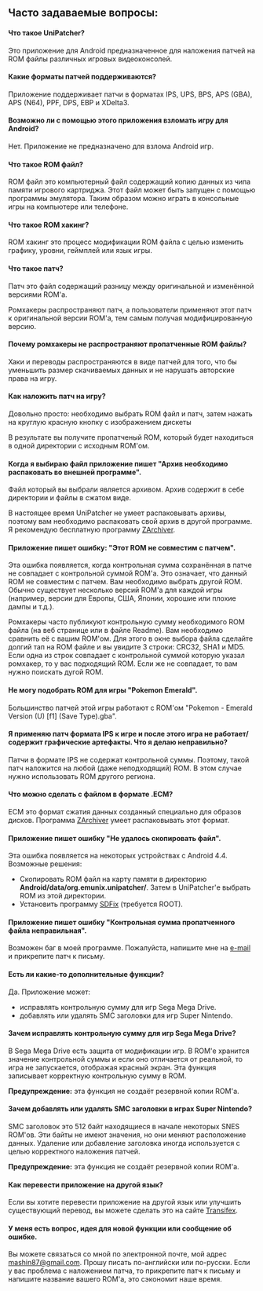 ## Часто задаваемые вопросы:

#### Что такое UniPatcher?

Это приложение для Android предназначенное для наложения патчей на ROM файлы различных игровых видеоконсолей.

#### Какие форматы патчей поддерживаются?

Приложение поддерживает патчи в форматах IPS, UPS, BPS, APS (GBA), APS (N64), PPF, DPS, EBP и XDelta3.

#### Возможно ли с помощью этого приложения взломать игру для Android?

Нет. Приложение не предназначено для взлома Android игр.

#### Что такое ROM файл?

ROM файл это компьютерный файл содержащий копию данных из чипа памяти игрового картриджа. Этот файл может быть запущен с помощью программы эмулятора. Таким образом можно играть в консольные игры на компьютере или телефоне.

#### Что такое ROM хакинг?

ROM хакинг это процесс модификации ROM файла с целью изменить графику, уровни, геймплей или язык игры.

#### Что такое патч?

Патч это файл содержащий разницу между оригинальной и изменённой версиями ROM'а.

Ромхакеры распространяют патч, а пользователи применяют этот патч к оригинальной версии ROM'а, тем самым получая модифицированную версию.

#### Почему ромхакеры не распространяют пропатченные ROM файлы?

Хаки и переводы распространяются в виде патчей для того, что бы уменьшить размер скачиваемых данных и не нарушать авторские права на игру.

#### Как наложить патч на игру?

Довольно просто: необходимо выбрать ROM файл и патч, затем нажать на круглую красную кнопку с изображением дискеты

В результате вы получите пропатченый ROM, который будет находиться в одной директории с исходным ROM'ом.

#### Когда я выбираю файл приложение пишет "Архив необходимо распаковать во внешней программе".

Файл который вы выбрали является архивом. Архив содержит в себе директории и файлы в сжатом виде.

В настоящее время UniPatcher не умеет распаковывать архивы, поэтому вам необходимо распаковать свой архив в другой программе. Я рекомендую бесплатную программу [ZArchiver](https://play.google.com/store/apps/details?id=ru.zdevs.zarchiver).

#### Приложение пишет ошибку: "Этот ROM не совместим с патчем".

Эта ошибка появляется, когда контрольная сумма сохранённая в патче не совпадает с контрольной суммой ROM'а. Это означает, что данный ROM не совместим с патчем. Вам необходимо выбрать другой ROM. Обычно существует несколько версий ROM'а для каждой игры (например, версии для Европы, США, Японии, хорошие или плохие дампы и т.д.).

Ромхакеры часто публикуют контрольную сумму необходимого ROM файла (на веб странице или в файле Readme). Вам необходимо сравнить её с вашим ROM'ом. Для этого в окне выбора файла сделайте долгий тап на ROM файле и вы увидите 3 строки: CRC32, SHA1 и MD5. Если одна из строк совпадает с контрольной суммой которую указал ромхакер, то у вас подходящий ROM. Если же не совпадает, то вам нужно поискать дугой ROM.

#### Не могу подобрать ROM для игры "Pokemon Emerald".

Большинство патчей этой игры работают с ROM'ом "Pokemon - Emerald Version (U) \[f1\] (Save Type).gba".

#### Я применяю патч формата IPS к игре и после этого игра не работает/содержит графические артефакты. Что я делаю неправильно?

Патчи в формате IPS не содержат контрольной суммы. Поэтому, такой патч наложится на любой (даже неподходящий) ROM. В этом случае нужно использовать ROM другого региона.

#### Что можно сделать с файлом в формате .ECM?

ECM это формат сжатия данных созданный специально для образов дисков. Программа [ZArchiver](https://play.google.com/store/apps/details?id=ru.zdevs.zarchiver) умеет распаковывать этот формат.

#### Приложение пишет ошибку "Не удалось скопировать файл".

Эта ошибка появляется на некоторых устройствах с Android 4.4. Возможные решения:

- Скопировать ROM файл на карту памяти в директорию **Android/data/org.emunix.unipatcher/**. Затем в UniPatcher'е выбрать ROM из этой директории.
- Установить программу [SDFix](https://play.google.com/store/apps/details?id=nextapp.sdfix) (требуется ROOT).

#### Приложение пишет ошибку "Контрольная сумма пропатченного файла неправильная".

Возможен баг в моей программе. Пожалуйста, напишите мне на [e-mail](mailto:mashin87@gmail.com) и прикрепите патч к письму.

#### Есть ли какие-то дополнительные функции?

Да. Приложение может:

- исправлять контрольную сумму для игр Sega Mega Drive.
- добавлять или удалять SMC заголовки для игр Super Nintendo.

#### Зачем исправлять контрольную сумму для игр Sega Mega Drive?

В Sega Mega Drive есть защита от модификации игр. В ROM'е хранится значение контрольной суммы и если оно отличается от реальной, то игра не запускается, отображая красный экран. Эта функция записывает корректную контрольную сумму в ROM.

**Предупреждение:** эта функция не создаёт резервной копии ROM'а.

#### Зачем добавлять или удалять SMC заголовки в играх Super Nintendo?

SMC заголовок это 512 байт находящиеся в начале некоторых SNES ROM'ов. Эти байты не имеют значения, но они меняют расположение данных. Удаление или добавление заголовка иногда используется с целью корректного наложения патчей.

**Предупреждение:** эта функция не создаёт резервной копии ROM'а.

#### Как перевести приложение на другой язык?

Если вы хотите перевести приложение на другой язык или улучшить существующий перевод, вы можете сделать это на сайте [Transifex](https://www.transifex.com/unipatcher/unipatcher/dashboard/).

#### У меня есть вопрос, идея для новой функции или сообщение об ошибке.

Вы можете связаться со мной по электронной почте, мой адрес <mashin87@gmail.com>. Прошу писать по-английски или по-русски. Если у вас проблема с наложением патча, то прикрепите патч к письму и напишите название вашего ROM'а, это сэкономит наше время.
